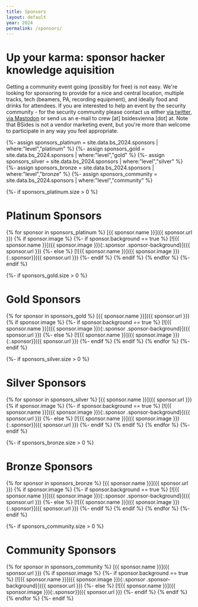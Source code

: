 ```yaml
---
title: Sponsors
layout: default
year: 2024
permalink: /sponsors/
---
```

# Up your karma: sponsor hacker knowledge aquisition

Getting a community event going (possibly for free) is not easy. We're looking for sponsoring to provide
for a nice and central location, multiple tracks, tech (beamers, PA, recording equipment), and ideally
food and drinks for attendees. If you are interested to help an event by the security community - for the
security community please contact us either [via twitter](https://twitter.com/BSidesVienna), [via Mastodon](https://infosec.exchange/@bsidesvienna) or send us an e-mail to crew [at] bsidesvienna [dot] at. Note that BSides is not a vendor marketing event, but you're more
than welcome to participate in any way you feel appropriate.

{%- assign sponsors_platinum = site.data.bs_2024.sponsors | where:"level","platinum" %}
{%- assign sponsors_gold = site.data.bs_2024.sponsors | where:"level","gold" %}
{%- assign sponsors_silver = site.data.bs_2024.sponsors | where:"level","silver" %}
{%- assign sponsors_bronze = site.data.bs_2024.sponsors | where:"level","bronze" %}
{%- assign sponsors_community = site.data.bs_2024.sponsors | where:"level","community" %}

{%- if sponsors_platinum.size > 0 %}
# Platinum Sponsors
{% for sponsor in sponsors_platinum %}
[{{ sponsor.name }}]({{ sponsor.url }})
{% if sponsor.image %}
{%- if sponsor.background == true %}
[![{{ sponsor.name }}]({{ sponsor.image }}){:.sponsor .sponsor-background}]({{ sponsor.url }})
{%- else %}
[![{{ sponsor.name }}]({{ sponsor.image }}){:.sponsor}]({{ sponsor.url }})
{%- endif %}
{% endif %}
{% endfor %}
{%- endif %}

{%- if sponsors_gold.size > 0 %}
# Gold Sponsors
{% for sponsor in sponsors_gold %}
[{{ sponsor.name }}]({{ sponsor.url }})
{% if sponsor.image %}
{%- if sponsor.background == true %}
[![{{ sponsor.name }}]({{ sponsor.image }}){:.sponsor .sponsor-background}]({{ sponsor.url }})
{%- else %}
[![{{ sponsor.name }}]({{ sponsor.image }}){:.sponsor}]({{ sponsor.url }})
{%- endif %}
{% endif %}
{% endfor %}
{%- endif %}

{%- if sponsors_silver.size > 0 %}
# Silver Sponsors
{% for sponsor in sponsors_silver %}
[{{ sponsor.name }}]({{ sponsor.url }})
{% if sponsor.image %}
{%- if sponsor.background == true %}
[![{{ sponsor.name }}]({{ sponsor.image }}){:.sponsor .sponsor-background}]({{ sponsor.url }})
{%- else %}
[![{{ sponsor.name }}]({{ sponsor.image }}){:.sponsor}]({{ sponsor.url }})
{%- endif %}
{% endif %}
{% endfor %}
{%- endif %}

{%- if sponsors_bronze.size > 0 %}
# Bronze Sponsors
{% for sponsor in sponsors_bronze %}
[{{ sponsor.name }}]({{ sponsor.url }})
{% if sponsor.image %}
{%- if sponsor.background == true %}
[![{{ sponsor.name }}]({{ sponsor.image }}){:.sponsor .sponsor-background}]({{ sponsor.url }})
{%- else %}
[![{{ sponsor.name }}]({{ sponsor.image }}){:.sponsor}]({{ sponsor.url }})
{%- endif %}
{% endif %}
{% endfor %}
{%- endif %}

{%- if sponsors_community.size > 0 %}
# Community Sponsors
{% for sponsor in sponsors_community %}
[{{ sponsor.name }}]({{ sponsor.url }})
{% if sponsor.image %}
{%- if sponsor.background == true %}
[![{{ sponsor.name }}]({{ sponsor.image }}){:.sponsor .sponsor-background}]({{ sponsor.url }})
{%- else %}
[![{{ sponsor.name }}]({{ sponsor.image }}){:.sponsor}]({{ sponsor.url }})
{%- endif %}
{% endif %}
{% endfor %}
{%- endif %}
